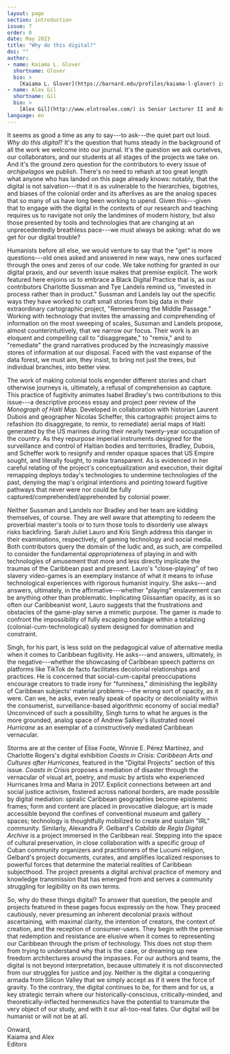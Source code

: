 ```yaml
---
layout: page
section: introduction
issue: 7
order: 0
date: May 2023
title: "Why do this digital?"
doi: ""
author: 
- name: Kaiama L. Glover
  shortname: Glover
  bio: >
    [Kaiama L. Glover](https://barnard.edu/profiles/kaiama-l-glover) is Associate Professor of French and Africana Studies at Barnard College, Columbia University. She is the author of [Haiti Unbound: A Spiralist Challenge to the Postcolonial Canon](http://liverpooluniversitypress.co.uk/products/61903) (Liverpool UP 2010), first editor of [Marie Vieux Chauvet: Paradoxes of the Postcolonial Feminine](http://yalebooks.com/book/9780300214192/yale-french-studies-number-128) (Yale French Studies 2016), and translator of Frankétienne's *Ready to Burst* (Archipelago Books 2014). She has received awards and fellowships from the National Endowment for the Humanities, the Mellon Foundation, and the Fulbright Foundation. Current projects include forthcoming translations of Marie Vieux Chauvet's *Dance on the Volcano* (Archipelago Books) and René Depestre's *Hadriana in All My Dreams* (Akashic Books), and the multimedia platform *In the Same Boats: Toward an Afro-Atlantic Visual Cartography*.
- name: Alex Gil
  shortname: Gil
  bio: >
    [Alex Gil](http://www.elotroalex.com/) is Senior Lecturer II and Associate Research Faculty of Digital Humanities in the Department of Spanish and Portuguese at Yale University, where he teaches introductory and advanced courses in digital humanities, and runs project-based learning and collective research initiatives. His research interests include Caribbean culture and history, digital humanities and technology design for different infrastructural and socio-economic environments, and the ownership and material extent of the cultural and scholarly record. He is currently co-organizer of The Caribbean Digital annual conference, and co-principal investigator of the Caribbean Digital Scholarship Collective, funded by the Andrew W. Mellon foundation.
language: en
---
```



It seems as good a time as any to say---to ask---the quiet part out
loud. *Why do this digital*? It's the question that hums steady in the
background of all the work we welcome into our journal. It's the
question we ask ourselves, our collaborators, and our students at all
stages of the projects we take on. And it's the ground zero question for
the contributors to every issue of *archipelagos* we publish. There's no
need to rehash at too great length what anyone who has landed on this
page already knows: notably, that the digital is not salvation---that
it is as vulnerable to the hierarchies, bigotries, and biases of the
colonial order and its afterlives as are the analog spaces that so many
of us have long been working to upend. Given this---given that to
engage with the digital in the contexts of our research and teaching
requires us to navigate not only the landmines of modern history, but
also those presented by tools and technologies that are changing at an
unprecedentedly breathless pace---we must always be asking: what do we
get for our digital trouble?

Humanists before all else, we would venture to say that the "get" is
more questions---old ones asked and answered in new ways, new ones
surfaced through the ones and zeros of our code. We take nothing for
granted in our digital praxis, and our seventh issue makes that premise
explicit. The work featured here enjoins us to embrace a Black Digital
Practice that is, as our contributors Charlotte Sussman and Tye Landels
remind us, "invested in process rather than in product." Sussman and
Landels lay out the specific ways they have worked to craft small
stories from big data in their extraordinary cartographic project,
"Remembering the Middle Passage." Working with technology that invites
the amassing and comprehending of information on the most sweeping of
scales, Sussman and Landels propose, almost counterintuitively, that we
narrow our focus. Their work is an eloquent and compelling call to
"disaggregate," to "remix," and to "remediate" the grand narratives
produced by the increasingly massive stores of information at our
disposal. Faced with the vast expanse of the data forest, we must aim, they insist, to
bring not just the trees, but individual branches, into better view.

The work of making colonial tools engender different stories and chart
otherwise journeys is, ultimately, a refusal of comprehension as
capture. This practice of fugitivity animates Isabel Bradley's two
contributions to this issue---a descriptive process essay and project
peer review of the *Monograph of Haiti Map*. Developed in collaboration
with historian Laurent Dubois and geographer Nicolas Scheffer, this
cartographic project aims to refashion (to disaggregate, to remix, to remediate) aerial
maps of Haiti generated by the US marines during their nearly
twenty-year occupation of the country. As they repurpose imperial
instruments designed for the surveillance and control of Haitian bodies
and territories, Bradley, Dubois, and Scheffer work to resignify and
render opaque spaces that US Empire sought, and literally fought, to
make transparent. As is evidenced in her careful relating of the
project's conceptualization and execution, their digital remapping
deploys today's technologies to undermine technologies of the past,
denying the map's original intentions and pointing toward fugitive
pathways that never were nor could be fully
captured/comprehended/apprehended by colonial power.

Neither Sussman and Landels nor Bradley and her team are kidding
themselves, of course. They are well aware that attempting to redeem the
proverbial master's tools or to turn those tools to disorderly use
always risks backfiring. Sarah Juliet Lauro and Kris Singh address this
danger in their examinations, respectively, of gaming technology and
social media. Both contributors query the domain of the ludic and, as
such, are compelled to consider the fundamental *appropriateness* of
playing in and with technologies of amusement that more and less
directly implicate the traumas of the Caribbean past and present.
Lauro's "close-playing" of two slavery video-games is an exemplary
instance of what it means to infuse technological experiences with
rigorous humanist inquiry. She asks---and answers, ultimately, in the
affirmative---whether "playing" enslavement can be anything other than
problematic. Implicating Glissantian opacity, as is so often our
Caribbeanist wont, Lauro suggests that the frustrations and obstacles of
the game-play serve a mimetic purpose. The gamer is made to confront the
impossibility of fully escaping bondage within a totalizing
(colonial-cum-technological) system designed for domination and
constraint.

Singh, for his part, is less sold on the pedagogical value of
alternative media when it comes to Caribbean fugitivity. He asks---and
answers, ultimately, in the negative---whether the showcasing of
Caribbean speech patterns on platforms like TikTok de facto facilitates
decolonial relationships and practices. He is concerned that
social-cum-capital preoccupations encourage creators to trade irony for
"funniness," diminishing the legibility of Caribbean subjects' material
problems---the wrong sort of opacity, as it were. Can we, he asks, even
really speak of opacity or decoloniality within the consumerist,
surveillance-based algorithmic economy of social media? Unconvinced of
such a possibility, Singh turns to what he argues is the more grounded,
analog space of Andrew Salkey's illustrated novel *Hurricane* as an
exemplar of a constructively mediated Caribbean vernacular.

Storms are at the center of Elise Foote, Winnie E. Pérez Martínez, and
Charlotte Rogers's digital exhibition *Coasts in Crisis: Caribbean Arts
and Cultures after Hurricanes*, featured in the "Digital Projects"
section of this issue. *Coasts in Crisis* proposes a mediation of
disaster through the vernacular of visual art, poetry, and music by
artists who experienced Hurricanes Irma and Maria in 2017. Explicit
connections between art and social justice activism, fostered across
national borders, are made possible by digital mediation: spiralic
Caribbean geographies become epistemic frames; form and content are
placed in provocative dialogue; art is made accessible beyond the
confines of conventional museum and gallery spaces; technology is
thoughtfully mobilized to create and sustain "IRL" community. Similarly,
Alexandra P. Gelbard's *Cabildo de Regla Digital Archive* is a project
immersed in the Caribbean real. Stepping into the space of cultural
preservation, in close collaboration with a specific group of Cuban
community organizers and practitioners of the Lucumí religion, Gelbard's
project documents, curates, and amplifies localized responses to
powerful forces that determine the material realities of Caribbean
subjecthood. The project presents a digital archival practice of memory
and knowledge transmission that has emerged from and serves a community
struggling for legibility on its own terms.

So, why do these things digital? To answer that question, the people and
projects featured in these pages focus expressly on the how. They
proceed cautiously, never presuming an inherent decolonial praxis
without ascertaining, with maximal clarity, the intention of creators,
the context of creation, and the reception of consumer-users. They begin
with the premise that redemption and resistance are elusive when it
comes to representing our Caribbean through the prism of technology.
This does not stop them from trying to understand why that is the case,
or dreaming up new freedom architectures around the impasses. For our
authors and teams, the digital is not beyond interpretation, because
ultimately it is not disconnected from our struggles for justice and
joy. Neither is the digital a conquering armada from Silicon Valley that
we simply accept as if it were the force of gravity. To the contrary,
the digital continues to be, for them and for us, a key strategic
terrain where our historically-conscious, critically-minded, and
theoretically-inflected hermeneutics have the potential to transmute the
very object of our study, and with it our all-too-real fates. Our
digital will be humanist or will not be at all.

Onward,   
Kaiama and Alex   
Editors
